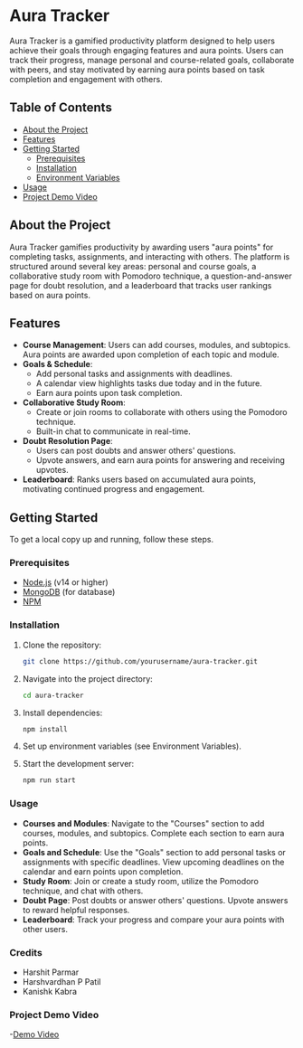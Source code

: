 # Aura Tracker

Aura Tracker is a gamified productivity platform designed to help users achieve their goals through engaging features and aura points. Users can track their progress, manage personal and course-related goals, collaborate with peers, and stay motivated by earning aura points based on task completion and engagement with others.

## Table of Contents

- [About the Project](#about-the-project)
- [Features](#features)
- [Getting Started](#getting-started)
  - [Prerequisites](#prerequisites)
  - [Installation](#installation)
  - [Environment Variables](#environment-variables)
- [Usage](#usage)
- [Project Demo Video](#project-demo-video)

## About the Project

Aura Tracker gamifies productivity by awarding users "aura points" for completing tasks, assignments, and interacting with others. The platform is structured around several key areas: personal and course goals, a collaborative study room with Pomodoro technique, a question-and-answer page for doubt resolution, and a leaderboard that tracks user rankings based on aura points.

## Features

- **Course Management**: Users can add courses, modules, and subtopics. Aura points are awarded upon completion of each topic and module.
- **Goals & Schedule**:
  - Add personal tasks and assignments with deadlines.
  - A calendar view highlights tasks due today and in the future.
  - Earn aura points upon task completion.
- **Collaborative Study Room**:
  - Create or join rooms to collaborate with others using the Pomodoro technique.
  - Built-in chat to communicate in real-time.
- **Doubt Resolution Page**:
  - Users can post doubts and answer others' questions.
  - Upvote answers, and earn aura points for answering and receiving upvotes.
- **Leaderboard**: Ranks users based on accumulated aura points, motivating continued progress and engagement.

## Getting Started

To get a local copy up and running, follow these steps.

### Prerequisites

- [Node.js](https://nodejs.org/en/) (v14 or higher)
- [MongoDB](https://www.mongodb.com/) (for database)
- [NPM](https://www.npmjs.com/)

### Installation

1. Clone the repository:
   ```bash
   git clone https://github.com/yourusername/aura-tracker.git
   ```
2. Navigate into the project directory:

   ```bash
   cd aura-tracker
   ```

3. Install dependencies:
   ```bash
   npm install
   ```
4. Set up environment variables (see Environment Variables).

5. Start the development server:
   ```bash
   npm run start
   ```

### Usage

- **Courses and Modules**: Navigate to the "Courses" section to add courses, modules, and subtopics. Complete each section to earn aura points.
- **Goals and Schedule**: Use the "Goals" section to add personal tasks or assignments with specific deadlines. View upcoming deadlines on the calendar and earn points upon completion.
- **Study Room**: Join or create a study room, utilize the Pomodoro technique, and chat with others.
- **Doubt Page**: Post doubts or answer others' questions. Upvote answers to reward helpful responses.
- **Leaderboard**: Track your progress and compare your aura points with other users.

### Credits

- Harshit Parmar
- Harshvardhan P Patil
- Kanishk Kabra

### Project Demo Video

-[Demo Video](https://www.youtube.com/watch?v=L13LIjWM6cU)
